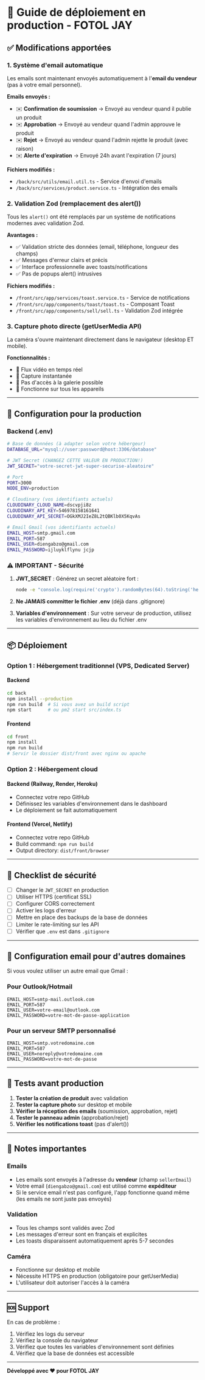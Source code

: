 # 🚀 Guide de déploiement en production - FOTOL JAY

## ✅ Modifications apportées

### 1. Système d'email automatique
Les emails sont maintenant envoyés automatiquement à l'**email du vendeur** (pas à votre email personnel).

**Emails envoyés :**
- ✉️ **Confirmation de soumission** → Envoyé au vendeur quand il publie un produit
- ✉️ **Approbation** → Envoyé au vendeur quand l'admin approuve le produit
- ✉️ **Rejet** → Envoyé au vendeur quand l'admin rejette le produit (avec raison)
- ✉️ **Alerte d'expiration** → Envoyé 24h avant l'expiration (7 jours)

**Fichiers modifiés :**
- `/back/src/utils/email.util.ts` - Service d'envoi d'emails
- `/back/src/services/product.service.ts` - Intégration des emails

### 2. Validation Zod (remplacement des alert())
Tous les `alert()` ont été remplacés par un système de notifications modernes avec validation Zod.

**Avantages :**
- ✅ Validation stricte des données (email, téléphone, longueur des champs)
- ✅ Messages d'erreur clairs et précis
- ✅ Interface professionnelle avec toasts/notifications
- ✅ Pas de popups alert() intrusives

**Fichiers modifiés :**
- `/front/src/app/services/toast.service.ts` - Service de notifications
- `/front/src/app/components/toast/toast.ts` - Composant Toast
- `/front/src/app/components/sell/sell.ts` - Validation Zod intégrée

### 3. Capture photo directe (getUserMedia API)
La caméra s'ouvre maintenant directement dans le navigateur (desktop ET mobile).

**Fonctionnalités :**
- 📸 Flux vidéo en temps réel
- 📸 Capture instantanée
- 📸 Pas d'accès à la galerie possible
- 📸 Fonctionne sur tous les appareils

---

## 🔧 Configuration pour la production

### Backend (.env)

```bash
# Base de données (à adapter selon votre hébergeur)
DATABASE_URL="mysql://user:password@host:3306/database"

# JWT Secret (CHANGEZ CETTE VALEUR EN PRODUCTION!)
JWT_SECRET="votre-secret-jwt-super-securise-aleatoire"

# Port
PORT=3000
NODE_ENV=production

# Cloudinary (vos identifiants actuels)
CLOUDINARY_CLOUD_NAME=dscvpji8z
CLOUDINARY_API_KEY=546978158161641
CLOUDINARY_API_SECRET=OGkXMJ2IeZ8L2tQBKlb0X5KqvAs

# Email Gmail (vos identifiants actuels)
EMAIL_HOST=smtp.gmail.com
EMAIL_PORT=587
EMAIL_USER=diengabzo@gmail.com
EMAIL_PASSWORD=ijluyklflynu jcjp
```

### ⚠️ IMPORTANT - Sécurité

1. **JWT_SECRET** : Générez un secret aléatoire fort :
   ```bash
   node -e "console.log(require('crypto').randomBytes(64).toString('hex'))"
   ```

2. **Ne JAMAIS committer le fichier .env** (déjà dans .gitignore)

3. **Variables d'environnement** : Sur votre serveur de production, utilisez les variables d'environnement au lieu du fichier .env

---

## 📦 Déploiement

### Option 1 : Hébergement traditionnel (VPS, Dedicated Server)

#### Backend
```bash
cd back
npm install --production
npm run build  # Si vous avez un build script
npm start      # ou pm2 start src/index.ts
```

#### Frontend
```bash
cd front
npm install
npm run build
# Servir le dossier dist/front avec nginx ou apache
```

### Option 2 : Hébergement cloud

#### Backend (Railway, Render, Heroku)
- Connectez votre repo GitHub
- Définissez les variables d'environnement dans le dashboard
- Le déploiement se fait automatiquement

#### Frontend (Vercel, Netlify)
- Connectez votre repo GitHub
- Build command: `npm run build`
- Output directory: `dist/front/browser`

---

## 🔐 Checklist de sécurité

- [ ] Changer le `JWT_SECRET` en production
- [ ] Utiliser HTTPS (certificat SSL)
- [ ] Configurer CORS correctement
- [ ] Activer les logs d'erreur
- [ ] Mettre en place des backups de la base de données
- [ ] Limiter le rate-limiting sur les API
- [ ] Vérifier que `.env` est dans `.gitignore`

---

## 📧 Configuration email pour d'autres domaines

Si vous voulez utiliser un autre email que Gmail :

### Pour Outlook/Hotmail
```env
EMAIL_HOST=smtp-mail.outlook.com
EMAIL_PORT=587
EMAIL_USER=votre-email@outlook.com
EMAIL_PASSWORD=votre-mot-de-passe-application
```

### Pour un serveur SMTP personnalisé
```env
EMAIL_HOST=smtp.votredomaine.com
EMAIL_PORT=587
EMAIL_USER=noreply@votredomaine.com
EMAIL_PASSWORD=votre-mot-de-passe
```

---

## 🧪 Tests avant production

1. **Tester la création de produit** avec validation
2. **Tester la capture photo** sur desktop et mobile
3. **Vérifier la réception des emails** (soumission, approbation, rejet)
4. **Tester le panneau admin** (approbation/rejet)
5. **Vérifier les notifications toast** (pas d'alert())

---

## 📝 Notes importantes

### Emails
- Les emails sont envoyés à l'adresse du **vendeur** (champ `sellerEmail`)
- Votre email (`diengabzo@gmail.com`) est utilisé comme **expéditeur**
- Si le service email n'est pas configuré, l'app fonctionne quand même (les emails ne sont juste pas envoyés)

### Validation
- Tous les champs sont validés avec Zod
- Les messages d'erreur sont en français et explicites
- Les toasts disparaissent automatiquement après 5-7 secondes

### Caméra
- Fonctionne sur desktop et mobile
- Nécessite HTTPS en production (obligatoire pour getUserMedia)
- L'utilisateur doit autoriser l'accès à la caméra

---

## 🆘 Support

En cas de problème :
1. Vérifiez les logs du serveur
2. Vérifiez la console du navigateur
3. Vérifiez que toutes les variables d'environnement sont définies
4. Vérifiez que la base de données est accessible

---

**Développé avec ❤️ pour FOTOL JAY**
